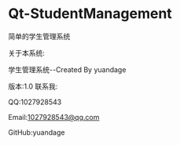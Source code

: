 # Qt-StudentManagement

简单的学生管理系统


关于本系统:


学生管理系统--Created By yuandage


版本:1.0
联系我:


QQ:1027928543


Email:1027928543@qq.com


GitHub:yuandage
